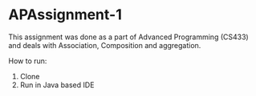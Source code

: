 # APAssignment-1
This assignment was done as a part of Advanced Programming (CS433) and deals with Association, Composition and aggregation.

How to run:
1. Clone
2. Run in Java based IDE
